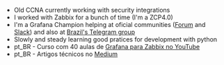 - Old CCNA currently working with security integrations
- I worked with Zabbix for a bunch of time (I'm a ZCP4.0)
- I'm a Grafana Champion helping at oficial communities ([Forum](https://community.grafana.com/) and [Slack](https://join.slack.com/t/grafana/shared_invite/zt-23p8cejz5-jrcEei5SIKyXPqVlLosJag)) and also at [Brazil's Telegram group](https://t.me/grafanabr)
- Slowly and steady learning good pratices for development with python
- pt_BR - Curso com 40 aulas de [Grafana para Zabbix no YouTube](https://www.youtube.com/playlist?list=PLTAdaA8clXXK9A9rPjBKqxho4AGSTb6un)
- pt_BR - Artigos técnicos no [Medium](https://isaqueprofeta.medium.com/)
